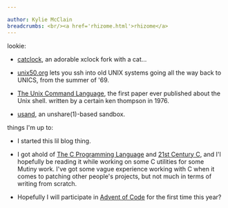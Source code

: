 ```yaml
---

author: Kylie McClain
breadcrumbs: <br/><a href='rhizome.html'>rhizome</a>
---
```


lookie:

- [catclock](https://github.com/BarkyTheDog/catclock), an adorable
  xclock fork with a cat...​

- [unix50.org](https://unix50.org/) lets you ssh into old UNIX systems
  going all the way back to UNICS, from the summer of \'69.

- [The Unix Command
  Language](https://susam.github.io/tucl/the-unix-command-language.html),
  the first paper ever published about the Unix shell. written by a
  certain ken thompson in 1976.

- [usand](https://github.com/richfelker/usand), an unshare(1)-based
  sandbox.

things I'm up to:

- I started this lil blog thing.

- I got ahold of
  [The C Programming Language](https://www.kobo.com/us/en/ebook/c-programming-language) and
  [21st Century C](https://www.oreilly.com/library/view/21st-century-c/9781491904428/),
  and I'l hopefully be reading it while working on some C utilities for
  some Mutiny work. I've got some vague experience working with C when
  it comes to patching other people's projects, but not much in terms of
  writing from scratch.

- Hopefully I will participate in [Advent of Code](https://adventofcode.com/2020)
  for the first time this year?
